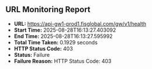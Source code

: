 ## URL Monitoring Report

- **URL:** https://api-gw1-prod1.fisglobal.com/gw/v1/health
- **Start Time:** 2025-08-28T16:13:27.403092
- **End Time:** 2025-08-28T16:13:27.595992
- **Total Time Taken:** 0.1929 seconds
- **HTTP Status Code:** 403
- **Status:** Failure
- **Failure Reason:** HTTP Status Code: 403
